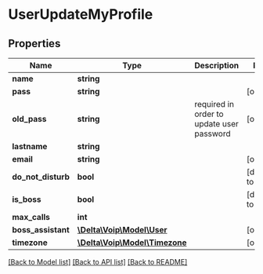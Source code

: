 # UserUpdateMyProfile

## Properties
Name | Type | Description | Notes
------------ | ------------- | ------------- | -------------
**name** | **string** |  | 
**pass** | **string** |  | [optional] 
**old_pass** | **string** | required in order to update user password | [optional] 
**lastname** | **string** |  | 
**email** | **string** |  | [optional] 
**do_not_disturb** | **bool** |  | [default to false]
**is_boss** | **bool** |  | [default to false]
**max_calls** | **int** |  | 
**boss_assistant** | [**\Delta\Voip\Model\User**](User.md) |  | [optional] 
**timezone** | [**\Delta\Voip\Model\Timezone**](Timezone.md) |  | [optional] 

[[Back to Model list]](../README.md#documentation-for-models) [[Back to API list]](../README.md#documentation-for-api-endpoints) [[Back to README]](../README.md)


